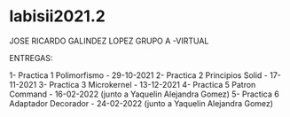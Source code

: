 # labisii2021.2

JOSE RICARDO GALINDEZ LOPEZ
GRUPO A -VIRTUAL

ENTREGAS:

1- Practica 1 Polimorfismo - 29-10-2021
2- Practica 2 Principios Solid - 17-11-2021
3- Practica 3 Microkernel - 13-12-2021
4- Practica 5 Patron Command - 16-02-2022 (junto a Yaquelin Alejandra Gomez)
5- Practica 6 Adaptador Decorador - 24-02-2022 (junto a Yaquelin Alejandra Gomez)